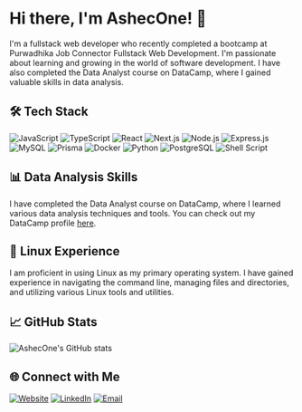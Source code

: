 # Hi there, I'm AshecOne! 👋

I'm a fullstack web developer who recently completed a bootcamp at Purwadhika Job Connector Fullstack Web Development. I'm passionate about learning and growing in the world of software development. I have also completed the Data Analyst course on DataCamp, where I gained valuable skills in data analysis.

## 🛠 Tech Stack

![JavaScript](https://img.shields.io/badge/JavaScript-F7DF1E?style=for-the-badge&logo=javascript&logoColor=black)
![TypeScript](https://img.shields.io/badge/TypeScript-3178C6?style=for-the-badge&logo=typescript&logoColor=white)
![React](https://img.shields.io/badge/React-61DAFB?style=for-the-badge&logo=react&logoColor=black)
![Next.js](https://img.shields.io/badge/Next.js-000000?style=for-the-badge&logo=next.js&logoColor=white)
![Node.js](https://img.shields.io/badge/Node.js-339933?style=for-the-badge&logo=node.js&logoColor=white)
![Express.js](https://img.shields.io/badge/Express.js-000000?style=for-the-badge&logo=express&logoColor=white)
![MySQL](https://img.shields.io/badge/MySQL-4479A1?style=for-the-badge&logo=mysql&logoColor=white)
![Prisma](https://img.shields.io/badge/Prisma-2D3748?style=for-the-badge&logo=prisma&logoColor=white)
![Docker](https://img.shields.io/badge/Docker-2496ED?style=for-the-badge&logo=docker&logoColor=white)
![Python](https://img.shields.io/badge/Python-3776AB?style=for-the-badge&logo=python&logoColor=white)
![PostgreSQL](https://img.shields.io/badge/PostgreSQL-336791?style=for-the-badge&logo=postgresql&logoColor=white)
![Shell Script](https://img.shields.io/badge/Shell_Script-121011?style=for-the-badge&logo=gnu-bash&logoColor=white)

## 📊 Data Analysis Skills

I have completed the Data Analyst course on DataCamp, where I learned various data analysis techniques and tools. You can check out my DataCamp profile [here](https://www.datacamp.com/portfolio/AshecOne).

## 🐧 Linux Experience

I am proficient in using Linux as my primary operating system. I have gained experience in navigating the command line, managing files and directories, and utilizing various Linux tools and utilities.

## 📈 GitHub Stats

![AshecOne's GitHub stats](https://github-readme-stats.vercel.app/api?username=AshecOne&show_icons=true&theme=radical)

## 🌐 Connect with Me

[![Website](https://img.shields.io/badge/Website-Ashecone-000000?style=for-the-badge&logo=vercel)](https://ashecone.vercel.app/)
[![LinkedIn](https://img.shields.io/badge/LinkedIn-Ashecone-0077B5?style=for-the-badge&logo=linkedin)](https://www.linkedin.com/in/ashecone/)
[![Email](https://img.shields.io/badge/Email-Ashecone-D14836?style=for-the-badge&logo=gmail&logoColor=white)](mailto:ashecone@gmail.com)

